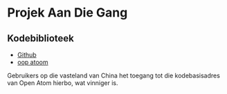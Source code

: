 # Projek Aan Die Gang

## Kodebiblioteek

* [Github](https://github.com/3TiSite)
* [oop atoom](https://atomgit.com/orgs/3ti)

Gebruikers op die vasteland van China het toegang tot die kodebasisadres van Open Atom hierbo, wat vinniger is.
